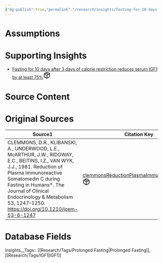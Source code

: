 ```yaml
---
{"dg-publish":true,"permalink":"/research/insights/fasting-for-10-days-reduces-circulating-igf-1-by-75/"}
---
```


# Assumptions
<div><ul class="dataview list-view-ul"></ul></div>

# Supporting Insights
<div><ul class="dataview list-view-ul"><li><span><a data-tooltip-position="top" aria-label="Research/Insights/Fasting for 10 days after 3 days of calorie restriction reduces serum IGF1 by at least 75%.md" data-href="Research/Insights/Fasting for 10 days after 3 days of calorie restriction reduces serum IGF1 by at least 75%.md" href="Research/Insights/Fasting for 10 days after 3 days of calorie restriction reduces serum IGF1 by at least 75%.md" class="internal-link" target="_blank" rel="noopener" fileclass-name="Research Links">Fasting for 10 days after 3 days of calorie restriction reduces serum IGF1 by at least 75%</a><a class="metadata-menu fileclass-icon"><svg xmlns="http://www.w3.org/2000/svg" width="24" height="24" viewBox="0 0 24 24" fill="none" stroke="currentColor" stroke-width="2" stroke-linecap="round" stroke-linejoin="round" class="svg-icon lucide-package"><path d="m7.5 4.27 9 5.15"></path><path d="M21 8a2 2 0 0 0-1-1.73l-7-4a2 2 0 0 0-2 0l-7 4A2 2 0 0 0 3 8v8a2 2 0 0 0 1 1.73l7 4a2 2 0 0 0 2 0l7-4A2 2 0 0 0 21 16Z"></path><path d="m3.3 7 8.7 5 8.7-5"></path><path d="M12 22V12"></path></svg></a></span></li></ul></div>

# Source Content
<div><ul class="dataview list-view-ul"></ul></div>

# Original Sources
<div><table class="dataview table-view-table"><thead class="table-view-thead"><tr class="table-view-tr-header"><th class="table-view-th"><span>Source</span><span class="dataview small-text">1</span></th><th class="table-view-th"><span>Citation Key</span></th></tr></thead><tbody class="table-view-tbody"><tr><td><span>CLEMMONS, D.R., KLIBANSKI, A., UNDERWOOD, L.E., McARTHUR, J.W., RIDGWAY, E.C., BEITINS, I.Z., VAN WYK, J.J., 1981. Reduction of Plasma Immunoreactive Somatomedin C during Fasting in Humans*. The Journal of Clinical Endocrinology &amp; Metabolism 53, 1247–1250. <a rel="noopener" class="external-link" href="https://doi.org/10.1210/jcem-53-6-1247" target="_blank">https://doi.org/10.1210/jcem-53-6-1247</a></span></td><td><span><a data-tooltip-position="top" aria-label="Research/Evidence Sources/clemmonsReductionPlasmaImmunoreactive1981.md" data-href="Research/Evidence Sources/clemmonsReductionPlasmaImmunoreactive1981.md" href="Research/Evidence Sources/clemmonsReductionPlasmaImmunoreactive1981.md" class="internal-link" target="_blank" rel="noopener" fileclass-name="Research Links">clemmonsReductionPlasmaImmunoreactive1981</a><a class="metadata-menu fileclass-icon"><svg xmlns="http://www.w3.org/2000/svg" width="24" height="24" viewBox="0 0 24 24" fill="none" stroke="currentColor" stroke-width="2" stroke-linecap="round" stroke-linejoin="round" class="svg-icon lucide-package"><path d="m7.5 4.27 9 5.15"></path><path d="M21 8a2 2 0 0 0-1-1.73l-7-4a2 2 0 0 0-2 0l-7 4A2 2 0 0 0 3 8v8a2 2 0 0 0 1 1.73l7 4a2 2 0 0 0 2 0l7-4A2 2 0 0 0 21 16Z"></path><path d="m3.3 7 8.7 5 8.7-5"></path><path d="M12 22V12"></path></svg></a></span></td></tr></tbody></table></div>

# Database Fields
Insights__Tags:: [[Research/Tags/Prolonged Fasting\|Prolonged Fasting]], [[Research/Tags/IGF1\|IGF1]]